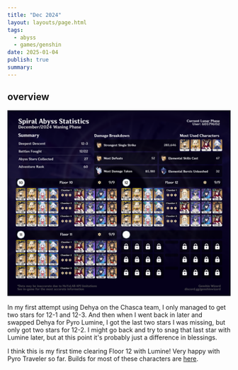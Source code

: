 ```yaml
---
title: "Dec 2024"
layout: layouts/page.html
tags:
  - abyss
  - games/genshin
date: 2025-01-04
publish: true
summary:
---
```

## overview
![Abyss Overview](./photos/12-24_abyss.png)

In my first attempt using Dehya on the Chasca team, I only managed to get two stars for 12-1 and 12-3. And then when I went back in later and swapped Dehya for Pyro Lumine, I got the last two stars I was missing, but only got two stars for 12-2. I might go back and try to snag that last star with Lumine later, but at this point it's probably just a difference in blessings.

I think this is my first time clearing Floor 12 with Lumine! Very happy with Pyro Traveler so far. Builds for most of these characters are [here](https://enka.network/u/jillian/4CmScP/10000007/1426132/).